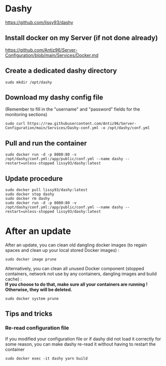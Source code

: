 # Dashy

https://github.com/lissy93/dashy

## Install docker on my Server (if not done already)

https://github.com/Antiz96/Server-Configuration/blob/main/Services/Docker.md

## Create a dedicated dashy directory

```
sudo mkdir /opt/dashy
```

## Download my dashy config file 

(Remember to fill in the "username" and "password" fields for the monitoring sections)

```
sudo curl https://raw.githubusercontent.com/Antiz96/Server-Configuration/main/Services/Dashy-conf.yml -o /opt/dashy/conf.yml
```

## Pull and run the container 

```
sudo docker run -d -p 8080:80 -v /opt/dashy/conf.yml:/app/public/conf.yml --name dashy --restart=unless-stopped lissy93/dashy:latest
```

## Update procedure

```
sudo docker pull lissy93/dashy:latest
sudo docker stop dashy
sudo docker rm dashy
sudo docker run -d -p 8080:80 -v /opt/dashy/conf.yml:/app/public/conf.yml --name dashy --restart=unless-stopped lissy93/dashy:latest
```

# After an update

After an update, you can clean old dangling docker images (to regain spaces and clean up your local stored Docker images) :  

```
sudo docker image prune
```

Alternatively, you can clean all unused Docker component (stopped containers, network not use by any containers, dangling images and build cache) :  
**If you choose to do that, make sure all your containers are running ! Otherwise, they will be deleted.**  

```
sudo docker system prune
```

## Tips and tricks

### Re-read configuration file

If you modified your configuration file or if dashy did not load it correctly for some reason, you can make dashy re-read it without having to restart the container  

```
sudo docker exec -it dashy yarn build
```
